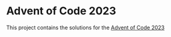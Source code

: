 # Advent of Code 2023

This project contains the solutions for the [Advent of Code 2023](https://adventofcode.com/2023)

